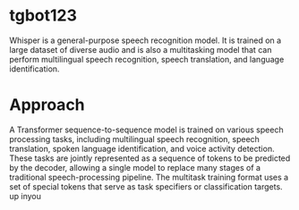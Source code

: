 # tgbot123

Whisper is a general-purpose speech recognition model. It is trained on a large dataset of diverse audio and is also a multitasking model that can perform multilingual speech recognition, speech translation, and language identification.

# Approach


A Transformer sequence-to-sequence model is trained on various speech processing tasks, including multilingual speech recognition, speech translation, spoken language identification, and voice activity detection. These tasks are jointly represented as a sequence of tokens to be predicted by the decoder, allowing a single model to replace many stages of a traditional speech-processing pipeline. The multitask training format uses a set of special tokens that serve as task specifiers or classification targets. up inyou
